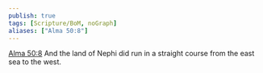 ```yaml
---
publish: true
tags: [Scripture/BoM, noGraph]
aliases: ["Alma 50:8"]
---
```

[Alma 50:8](https://churchofjesuschrist.org/study/scriptures/bofm/alma/50?lang=eng&id=p8#p8) And the land of Nephi did run in a straight course from the east sea to the west.
